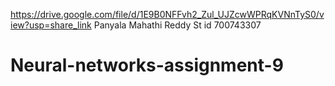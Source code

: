 https://drive.google.com/file/d/1E9B0NFFvh2_Zul_UJZcwWPRqKVNnTyS0/view?usp=share_link
Panyala Mahathi Reddy
St id 700743307
# Neural-networks-assignment-9
